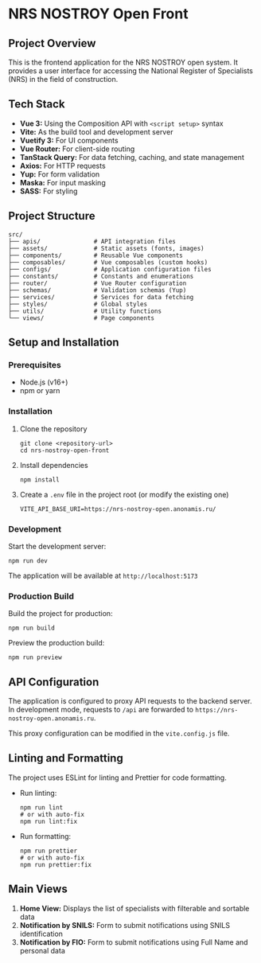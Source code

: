 # NRS NOSTROY Open Front

## Project Overview

This is the frontend application for the NRS NOSTROY open system. It provides a user interface for accessing the National Register of Specialists (NRS) in the field of construction.

## Tech Stack

- **Vue 3:** Using the Composition API with `<script setup>` syntax
- **Vite:** As the build tool and development server
- **Vuetify 3:** For UI components
- **Vue Router:** For client-side routing
- **TanStack Query:** For data fetching, caching, and state management
- **Axios:** For HTTP requests
- **Yup:** For form validation
- **Maska:** For input masking
- **SASS:** For styling

## Project Structure

```
src/
├── apis/               # API integration files
├── assets/             # Static assets (fonts, images)
├── components/         # Reusable Vue components
├── composables/        # Vue composables (custom hooks)
├── configs/            # Application configuration files
├── constants/          # Constants and enumerations
├── router/             # Vue Router configuration
├── schemas/            # Validation schemas (Yup)
├── services/           # Services for data fetching
├── styles/             # Global styles
├── utils/              # Utility functions
└── views/              # Page components
```

## Setup and Installation

### Prerequisites

- Node.js (v16+)
- npm or yarn

### Installation

1. Clone the repository

   ```
   git clone <repository-url>
   cd nrs-nostroy-open-front
   ```

2. Install dependencies

   ```
   npm install
   ```

3. Create a `.env` file in the project root (or modify the existing one)
   ```
   VITE_API_BASE_URI=https://nrs-nostroy-open.anonamis.ru/
   ```

### Development

Start the development server:

```
npm run dev
```

The application will be available at `http://localhost:5173`

### Production Build

Build the project for production:

```
npm run build
```

Preview the production build:

```
npm run preview
```

## API Configuration

The application is configured to proxy API requests to the backend server. In development mode, requests to `/api` are forwarded to `https://nrs-nostroy-open.anonamis.ru`.

This proxy configuration can be modified in the `vite.config.js` file.

## Linting and Formatting

The project uses ESLint for linting and Prettier for code formatting.

- Run linting:

  ```
  npm run lint
  # or with auto-fix
  npm run lint:fix
  ```

- Run formatting:
  ```
  npm run prettier
  # or with auto-fix
  npm run prettier:fix
  ```

## Main Views

1. **Home View:** Displays the list of specialists with filterable and sortable data
2. **Notification by SNILS:** Form to submit notifications using SNILS identification
3. **Notification by FIO:** Form to submit notifications using Full Name and personal data
